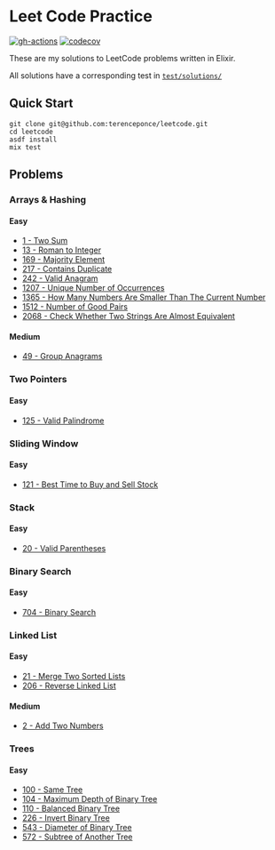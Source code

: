 # Leet Code Practice

[![gh-actions](https://github.com/terenceponce/leetcode-elixir/workflows/CI/badge.svg)](https://github.com/terenceponce/leetcode-elixir/actions?workflow=CI)
[![codecov](https://codecov.io/gh/terenceponce/leetcode-elixir/graph/badge.svg?token=c4ynvTR4W3)](https://codecov.io/gh/terenceponce/leetcode-elixir)

These are my solutions to LeetCode problems written in Elixir.

All solutions have a corresponding test in [`test/solutions/`](test/solutions)

## Quick Start

```
git clone git@github.com:terenceponce/leetcode.git
cd leetcode
asdf install
mix test
```

## Problems

### Arrays & Hashing

#### Easy

- [1 - Two Sum](lib/solutions/00001_two_sum)
- [13 - Roman to Integer](lib/solutions/00013_roman_to_integer)
- [169 - Majority Element](lib/solutions/00169_majority_element)
- [217 - Contains Duplicate](lib/solutions/00217_contains_duplicate)
- [242 - Valid Anagram](lib/solutions/00242_valid_anagram)
- [1207 - Unique Number of Occurrences](lib/solutions/01207_unique_number_of_occurrences)
- [1365 - How Many Numbers Are Smaller Than The Current Number](lib/solutions/01365_how_many_numbers_are_smaller_than_the_current_number)
- [1512 - Number of Good Pairs](lib/solutions/01512_number_of_good_pairs)
- [2068 - Check Whether Two Strings Are Almost Equivalent](lib/solutions/02068_check_whether_two_strings_are_almost_equivalent)

#### Medium

- [49 - Group Anagrams](lib/solutions/00049_group_anagrams)

### Two Pointers

#### Easy

- [125 - Valid Palindrome](lib/solutions/00125_valid_palindrome)

### Sliding Window

#### Easy

- [121 - Best Time to Buy and Sell Stock](lib/solutions/00121_best_time_to_buy_and_sell_stock)

### Stack

#### Easy

- [20 - Valid Parentheses](lib/solutions/00020_valid_parentheses)

### Binary Search

#### Easy

- [704 - Binary Search](lib/solutions/00704_binary_search)

### Linked List

#### Easy

- [21 - Merge Two Sorted Lists](lib/solutions/00021_merge_two_sorted_lists)
- [206 - Reverse Linked List](lib/solutions/00206_reverse_linked_list)

#### Medium

- [2 - Add Two Numbers](lib/solutions/00002_add_two_numbers)

### Trees

#### Easy

- [100 - Same Tree](lib/solutions/00100_same_tree)
- [104 - Maximum Depth of Binary Tree](lib/solutions/00104_maximum_depth_of_binary_tree)
- [110 - Balanced Binary Tree](lib/solutions/00110_balanced_binary_tree)
- [226 - Invert Binary Tree](lib/solutions/00226_invert_binary_tree)
- [543 - Diameter of Binary Tree](lib/solutions/00543_diameter_of_binary_tree)
- [572 - Subtree of Another Tree](lib/solutions/00572_subtree_of_another_tree)
